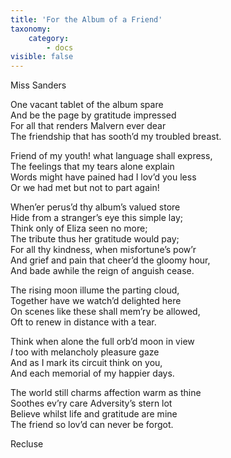 ```yaml
---
title: 'For the Album of a Friend'
taxonomy:
    category:
        - docs
visible: false
---
```


<div class="author">Miss Sanders</div>

One vacant tablet of the album spare  
And be the page by gratitude impressed  
For all that renders Malvern ever dear  
The friendship that has sooth’d my troubled breast.

Friend of my youth! what language shall express,  
The feelings that my tears alone explain  
Words might have pained had I lov’d you less  
Or we had met but not to part again!

When’er perus’d thy album’s valued store  
Hide from a stranger’s eye this simple lay;  
Think only of Eliza seen no more;  
The tribute thus her gratitude would pay;  
For all thy kindness, when misfortune’s pow’r  
And grief and pain that cheer’d the gloomy hour,  
And bade awhile the reign of anguish cease.

The rising moon illume the parting cloud,  
Together have we watch’d delighted here  
On scenes like these shall mem’ry be allowed,  
Oft to renew in distance with a tear.

Think when alone the full orb’d moon in view  
*I* too with melancholy pleasure gaze  
And as I mark its circuit think on you,  
And each memorial of my happier days.  

The world still charms affection warm as thine  
Soothes ev’ry care Adversity’s stern lot  
Believe whilst life and gratitude are mine  
The friend so lov’d can never be forgot.

Recluse